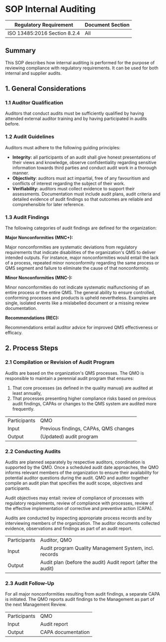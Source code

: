 <!--
This work is licensed under the Creative Commons Attribution 4.0 International
License:

    <http://creativecommons.org/licenses/by/4.0/>

Templates copyright OpenRegulatory. Originals available at:

    <https://openregulatory.com/templates/>

General content copyright Radiotherapy AI.
-->

# SOP Internal Auditing

| Regulatory Requirement       | Document Section |
|------------------------------|------------------|
| ISO 13485:2016 Section 8.2.4 | All              |

## Summary

This SOP describes how internal auditing is performed for the purpose of
reviewing compliance with regulatory requirements. It can be used for both
internal and supplier audits.

## 1. General Considerations

### 1.1 Auditor Qualification

Auditors that conduct audits must be sufficiently qualified by having attended
external auditor training and by having participated in audits before.

### 1.2 Audit Guidelines

Auditors must adhere to the following guiding principles:

* **Integrity:** all participants of an audit shall give honest presentations
  of their views and knowledge, observe confidentiality regarding sensitive
  information towards third parties and conduct audit work in a thorough
  manner.
* **Objectivity**: auditors must act impartial, free of any favouritism and
  conflicts of interest regarding the subject of their work.
* **Verifiability:** auditors must collect evidence to support their
  assessments. Documentation must include audit plans, audit criteria and
  detailed evidence of audit findings so that outcomes are reliable and
  comprehensible for later reference.

### 1.3 Audit Findings

The following categories of audit findings are defined for the organization:

**Major Nonconformities (MNC+):**

Major nonconformities are systematic deviations from regulatory requirements
that indicate disabilities of the organization's QMS to deliver intended
outputs. For instance, major nonconformities would entail the lack of a
process, repeated minor nonconformity regarding the same process or QMS segment
and failure to eliminate the cause of that nonconformity.

**Minor Nonconformities (MNC-):**

Minor nonconformities do not indicate systematic malfunctioning of an entire
process or the entire QMS. The general ability to ensure controlled, conforming
processes and products is upheld nevertheless. Examples are single, isolated
events like a mislabelled document or a missing review documentation.

**Recommendations (REC):**

Recommendations entail auditor advice for improved QMS effectiveness or
efficacy.

## 2. Process Steps

### 2.1 Compilation or Revision of Audit Program

Audits are based on the organization's QMS processes. The QMO is responsible to
maintain a perennial audit program that ensures:

1. That core processes (as defined in the quality manual) are audited at least
   annually,
2. That processes presenting higher compliance risks based on previous audit
   findings, CAPAs or changes to the QMS system are audited more frequently.

|              |                                       |
|--------------|---------------------------------------|
| Participants | QMO                                   |
| Input        | Previous findings, CAPAs, QMS changes |
| Output       | (Updated) audit program               |

### 2.2 Conducting Audits

Audits are planned separately by respective auditors, coordination is supported
by the QMO. Once a scheduled audit date approaches, the QMO informs relevant
members of the organization to ensure their availability for potential auditor
questions during the audit. QMO and auditor together compile an audit plan that
specifies the audit scope, objectives and participants.

Audit objectives may entail: review of compliance of processes with regulatory
requirements, review of compliance with processes, review of the effective
implementation of corrective and preventive action (CAPA).

Audits are conducted by inspecting appropriate process records and by
interviewing members of the organization. The auditor documents collected
evidence, observations and findings as part of an audit report.

|              |                                                              |
|--------------|--------------------------------------------------------------|
| Participants | Auditor, QMO                                                 |
| Input        | Audit program Quality Management System, incl. records       |
| Output       | Audit plan (before the audit) Audit report (after the audit) |

### 2.3 Audit Follow-Up

For all major nonconformities resulting from audit findings, a separate CAPA is
initiated. The QMO reports audit findings to the Management as part of the next
Management Review.

|              |                    |
|--------------|--------------------|
| Participants | QMO                |
| Input        | Audit report       |
| Output       | CAPA documentation |
